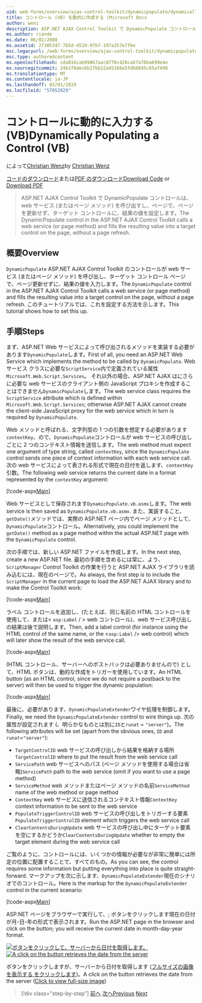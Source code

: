 ```yaml
---
uid: web-forms/overview/ajax-control-toolkit/dynamicpopulate/dynamically-populating-a-control-vb
title: コントロール (VB) を動的に作成する |Microsoft Docs
author: wenz
description: ASP.NET AJAX Control Toolkit で DynamicPopulate コントロールは、web サービス (またはページ メソッド) を呼び出すし、t のターゲット コントロールに、結果の値を入力しています.
ms.author: riande
ms.date: 06/02/2008
ms.assetid: 27305347-7b5d-4519-97b7-197a357e7f6e
msc.legacyurl: /web-forms/overview/ajax-control-toolkit/dynamicpopulate/dynamically-populating-a-control-vb
msc.type: authoredcontent
ms.openlocfilehash: cda816cab99867aac8770c420cab7a78ba699e4e
ms.sourcegitcommit: 24b1f6decbb17bb22a45166e5fdb0845c65af498
ms.translationtype: MT
ms.contentlocale: ja-JP
ms.lasthandoff: 03/01/2019
ms.locfileid: "57052029"
---
```

<a name="dynamically-populating-a-control-vb"></a><span data-ttu-id="4dd80-103">コントロールに動的に入力する (VB)</span><span class="sxs-lookup"><span data-stu-id="4dd80-103">Dynamically Populating a Control (VB)</span></span>
====================
<span data-ttu-id="4dd80-104">によって[Christian Wenz](https://github.com/wenz)</span><span class="sxs-lookup"><span data-stu-id="4dd80-104">by [Christian Wenz](https://github.com/wenz)</span></span>

<span data-ttu-id="4dd80-105">[コードのダウンロード](http://download.microsoft.com/download/d/8/f/d8f2f6f9-1b7c-46ad-9252-e1fc81bdea3e/dynamicpopulate0.vb.zip)または[PDF のダウンロード](http://download.microsoft.com/download/b/6/a/b6ae89ee-df69-4c87-9bfb-ad1eb2b23373/dynamicpopulate0VB.pdf)</span><span class="sxs-lookup"><span data-stu-id="4dd80-105">[Download Code](http://download.microsoft.com/download/d/8/f/d8f2f6f9-1b7c-46ad-9252-e1fc81bdea3e/dynamicpopulate0.vb.zip) or [Download PDF](http://download.microsoft.com/download/b/6/a/b6ae89ee-df69-4c87-9bfb-ad1eb2b23373/dynamicpopulate0VB.pdf)</span></span>

> <span data-ttu-id="4dd80-106">ASP.NET AJAX Control Toolkit で DynamicPopulate コントロールは、web サービス (またはページ メソッド) を呼び出すし、ページで、ページを更新せず、ターゲット コントロールに、結果の値を設定します。</span><span class="sxs-lookup"><span data-stu-id="4dd80-106">The DynamicPopulate control in the ASP.NET AJAX Control Toolkit calls a web service (or page method) and fills the resulting value into a target control on the page, without a page refresh.</span></span>


## <a name="overview"></a><span data-ttu-id="4dd80-107">概要</span><span class="sxs-lookup"><span data-stu-id="4dd80-107">Overview</span></span>

<span data-ttu-id="4dd80-108">`DynamicPopulate` ASP.NET AJAX Control Toolkit のコントロールが web サービス (またはページ メソッド) を呼び出し、ターゲット コントロール ページで、ページ更新せずに、結果の値を入力します。</span><span class="sxs-lookup"><span data-stu-id="4dd80-108">The `DynamicPopulate` control in the ASP.NET AJAX Control Toolkit calls a web service (or page method) and fills the resulting value into a target control on the page, without a page refresh.</span></span> <span data-ttu-id="4dd80-109">このチュートリアルでは、これを設定する方法を示します。</span><span class="sxs-lookup"><span data-stu-id="4dd80-109">This tutorial shows how to set this up.</span></span>

## <a name="steps"></a><span data-ttu-id="4dd80-110">手順</span><span class="sxs-lookup"><span data-stu-id="4dd80-110">Steps</span></span>

<span data-ttu-id="4dd80-111">まず、ASP.NET Web サービスによって呼び出されるメソッドを実装する必要があります`DynamicPopulate`します。</span><span class="sxs-lookup"><span data-stu-id="4dd80-111">First of all, you need an ASP.NET Web Service which implements the method to be called by `DynamicPopulate`.</span></span> <span data-ttu-id="4dd80-112">Web サービス クラスに必要な`ScriptService`内で定義されている属性`Microsoft.Web.Script.Services`。 それ以外の場合、ASP.NET AJAX はにさらに必要な web サービスのクライアント側の JavaScript プロキシを作成することはできません`DynamicPopulate`します。</span><span class="sxs-lookup"><span data-stu-id="4dd80-112">The web service class requires the `ScriptService` attribute which is defined within `Microsoft.Web.Script.Services`; otherwise ASP.NET AJAX cannot create the client-side JavaScript proxy for the web service which in turn is required by `DynamicPopulate`.</span></span>

<span data-ttu-id="4dd80-113">Web メソッドと呼ばれる、文字列型の 1 つの引数を想定する必要があります`contextKey`、ので、`DynamicPopulate`コントロールが web サービスの呼び出しごとに 2 つのコンテキスト情報を送信します。</span><span class="sxs-lookup"><span data-stu-id="4dd80-113">The web method must expect one argument of type string, called `contextKey`, since the `DynamicPopulate` control sends one piece of context information with each web service call.</span></span> <span data-ttu-id="4dd80-114">次の web サービスによって表される形式で現在の日付を返します、`contextKey`引数。</span><span class="sxs-lookup"><span data-stu-id="4dd80-114">The following web service returns the current date in a format represented by the `contextKey` argument:</span></span>

[!code-aspx[Main](dynamically-populating-a-control-vb/samples/sample1.aspx)]

<span data-ttu-id="4dd80-115">Web サービスとして保存されます`DynamicPopulate.vb.asmx`します。</span><span class="sxs-lookup"><span data-stu-id="4dd80-115">The web service is then saved as `DynamicPopulate.vb.asmx`.</span></span> <span data-ttu-id="4dd80-116">また、実装すること、`getDate()`メソッドでは、実際の ASP.NET ページ内でページ メソッドとして、`DynamicPopulate`コントロール。</span><span class="sxs-lookup"><span data-stu-id="4dd80-116">Alternatively, you could implement the `getDate()` method as a page method within the actual ASP.NET page with the `DynamicPopulate` control.</span></span>

<span data-ttu-id="4dd80-117">次の手順では、新しい ASP.NET ファイルを作成します。</span><span class="sxs-lookup"><span data-stu-id="4dd80-117">In the next step, create a new ASP.NET file.</span></span> <span data-ttu-id="4dd80-118">最初の手順を含めるには常に、よう、 `ScriptManager` Control Toolkit の作業を行うと ASP.NET AJAX ライブラリを読み込むには、現在のページで。</span><span class="sxs-lookup"><span data-stu-id="4dd80-118">As always, the first step is to include the `ScriptManager` in the current page to load the ASP.NET AJAX library and to make the Control Toolkit work:</span></span>

[!code-aspx[Main](dynamically-populating-a-control-vb/samples/sample2.aspx)]

<span data-ttu-id="4dd80-119">ラベル コントロールを追加し、(たとえば、同じ名前の HTML コントロールを使用して、または&lt; `asp:Label`  / &gt; web コントロール)、web サービス呼び出しの結果は後で説明します。</span><span class="sxs-lookup"><span data-stu-id="4dd80-119">Then, add a label control (for instance using the HTML control of the same name, or the &lt;`asp:Label` /&gt; web control) which will later show the result of the web service call.</span></span>

[!code-aspx[Main](dynamically-populating-a-control-vb/samples/sample3.aspx)]

<span data-ttu-id="4dd80-120">(HTML コントロール、サーバーへのポストバックは必要ありませんので) として、HTML ボタンは、動的な作成をトリガーを使用しています。</span><span class="sxs-lookup"><span data-stu-id="4dd80-120">An HTML button (as an HTML control, since we do not require a postback to the server) will then be used to trigger the dynamic population:</span></span>

[!code-aspx[Main](dynamically-populating-a-control-vb/samples/sample4.aspx)]

<span data-ttu-id="4dd80-121">最後に、必要があります、`DynamicPopulateExtender`ワイヤ処理を制御します。</span><span class="sxs-lookup"><span data-stu-id="4dd80-121">Finally, we need the `DynamicPopulateExtender` control to wire things up.</span></span> <span data-ttu-id="4dd80-122">次の属性が設定されます (、明らかなものとは別に`ID`と`runat` = `"server"`)。</span><span class="sxs-lookup"><span data-stu-id="4dd80-122">The following attributes will be set (apart from the obvious ones, `ID` and `runat`=`"server"`):</span></span>

- <span data-ttu-id="4dd80-123">`TargetControlID` web サービスの呼び出しから結果を格納する場所</span><span class="sxs-lookup"><span data-stu-id="4dd80-123">`TargetControlID` where to put the result from the web service call</span></span>
- <span data-ttu-id="4dd80-124">`ServicePath` web サービスへのパス (ページ メソッドを使用する場合は省略)</span><span class="sxs-lookup"><span data-stu-id="4dd80-124">`ServicePath` path to the web service (omit if you want to use a page method)</span></span>
- <span data-ttu-id="4dd80-125">`ServiceMethod` web メソッドまたはページ メソッドの名前</span><span class="sxs-lookup"><span data-stu-id="4dd80-125">`ServiceMethod` name of the web method or page method</span></span>
- <span data-ttu-id="4dd80-126">`ContextKey` web サービスに送信されるコンテキスト情報</span><span class="sxs-lookup"><span data-stu-id="4dd80-126">`ContextKey` context information to be sent to the web service</span></span>
- <span data-ttu-id="4dd80-127">`PopulateTriggerControlID` web サービスの呼び出しをトリガーする要素</span><span class="sxs-lookup"><span data-stu-id="4dd80-127">`PopulateTriggerControlID` element which triggers the web service call</span></span>
- <span data-ttu-id="4dd80-128">`ClearContentsDuringUpdate` web サービスの呼び出し中にターゲット要素を空にするかどうか</span><span class="sxs-lookup"><span data-stu-id="4dd80-128">`ClearContentsDuringUpdate` whether to empty the target element during the web service call</span></span>

<span data-ttu-id="4dd80-129">ご覧のように、コントロールには、いくつかの情報が必要なが非常に簡単には所定の位置に配置することで、すべてのもの。</span><span class="sxs-lookup"><span data-stu-id="4dd80-129">As you can see, the control requires some information but putting everything into place is quite straight-forward.</span></span> <span data-ttu-id="4dd80-130">マークアップを次に示します、`DynamicPopulateExtender`現在のシナリオでのコントロール。</span><span class="sxs-lookup"><span data-stu-id="4dd80-130">Here is the markup for the `DynamicPopulateExtender` control in the current scenario:</span></span>

[!code-aspx[Main](dynamically-populating-a-control-vb/samples/sample5.aspx)]

<span data-ttu-id="4dd80-131">ASP.NET ページをブラウザーで実行して、; ボタンをクリックします現在の日付が月-日-年の形式で表示されます。</span><span class="sxs-lookup"><span data-stu-id="4dd80-131">Run the ASP.NET page in the browser and click on the button; you will receive the current date in month-day-year format.</span></span>


<span data-ttu-id="4dd80-132">[![ボタンをクリックして、サーバーから日付を取得します。](dynamically-populating-a-control-vb/_static/image2.png)](dynamically-populating-a-control-vb/_static/image1.png)</span><span class="sxs-lookup"><span data-stu-id="4dd80-132">[![A click on the button retrieves the date from the server](dynamically-populating-a-control-vb/_static/image2.png)](dynamically-populating-a-control-vb/_static/image1.png)</span></span>

<span data-ttu-id="4dd80-133">ボタンをクリックしますが、サーバーから日付を取得します ([フルサイズの画像を表示する をクリックします](dynamically-populating-a-control-vb/_static/image3.png))。</span><span class="sxs-lookup"><span data-stu-id="4dd80-133">A click on the button retrieves the date from the server ([Click to view full-size image](dynamically-populating-a-control-vb/_static/image3.png))</span></span>

> [!div class="step-by-step"]
> <span data-ttu-id="4dd80-134">[前へ](using-dynamicpopulate-with-a-user-control-and-javascript-cs.md)
> [次へ](dynamically-populating-a-control-using-javascript-code-vb.md)</span><span class="sxs-lookup"><span data-stu-id="4dd80-134">[Previous](using-dynamicpopulate-with-a-user-control-and-javascript-cs.md)
[Next](dynamically-populating-a-control-using-javascript-code-vb.md)</span></span>
